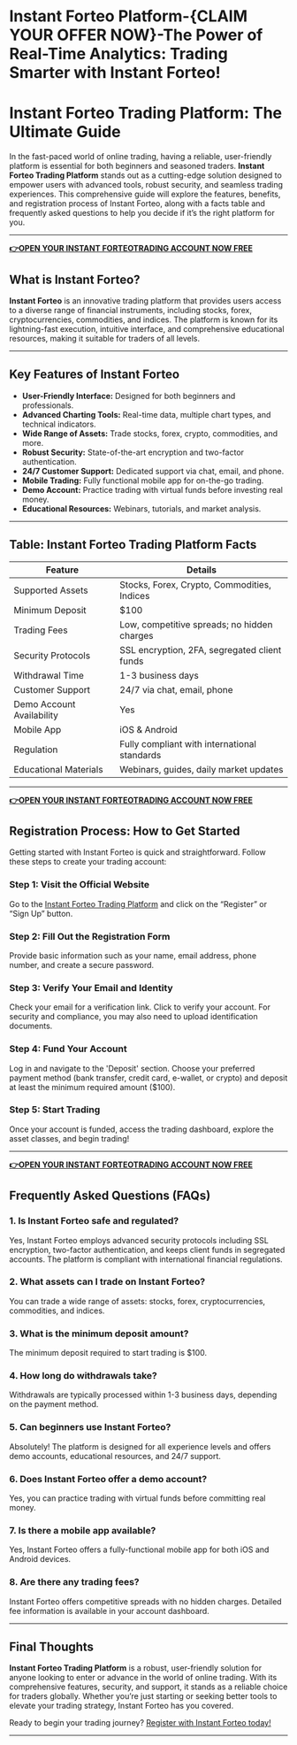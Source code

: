# Instant Forteo Platform-{CLAIM YOUR OFFER NOW}-The Power of Real-Time Analytics: Trading Smarter with Instant Forteo!

# Instant Forteo Trading Platform: The Ultimate Guide

In the fast-paced world of online trading, having a reliable, user-friendly platform is essential for both beginners and seasoned traders. **Instant Forteo Trading Platform** stands out as a cutting-edge solution designed to empower users with advanced tools, robust security, and seamless trading experiences. This comprehensive guide will explore the features, benefits, and registration process of Instant Forteo, along with a facts table and frequently asked questions to help you decide if it’s the right platform for you.

---

**[👉OPEN YOUR INSTANT FORTEOTRADING ACCOUNT NOW FREE](https://www.cryptoalertscam.com/instant-forteo-review/)**

## What is Instant Forteo?

**Instant Forteo** is an innovative trading platform that provides users access to a diverse range of financial instruments, including stocks, forex, cryptocurrencies, commodities, and indices. The platform is known for its lightning-fast execution, intuitive interface, and comprehensive educational resources, making it suitable for traders of all levels.

---

## Key Features of Instant Forteo

- **User-Friendly Interface:** Designed for both beginners and professionals.
- **Advanced Charting Tools:** Real-time data, multiple chart types, and technical indicators.
- **Wide Range of Assets:** Trade stocks, forex, crypto, commodities, and more.
- **Robust Security:** State-of-the-art encryption and two-factor authentication.
- **24/7 Customer Support:** Dedicated support via chat, email, and phone.
- **Mobile Trading:** Fully functional mobile app for on-the-go trading.
- **Demo Account:** Practice trading with virtual funds before investing real money.
- **Educational Resources:** Webinars, tutorials, and market analysis.

---

## Table: Instant Forteo Trading Platform Facts

| Feature                  | Details                                                  |
|--------------------------|----------------------------------------------------------|
| Supported Assets         | Stocks, Forex, Crypto, Commodities, Indices              |
| Minimum Deposit          | $100                                                     |
| Trading Fees             | Low, competitive spreads; no hidden charges              |
| Security Protocols       | SSL encryption, 2FA, segregated client funds             |
| Withdrawal Time          | 1-3 business days                                        |
| Customer Support         | 24/7 via chat, email, phone                              |
| Demo Account Availability| Yes                                                      |
| Mobile App               | iOS & Android                                            |
| Regulation               | Fully compliant with international standards             |
| Educational Materials    | Webinars, guides, daily market updates                   |

---

**[👉OPEN YOUR INSTANT FORTEOTRADING ACCOUNT NOW FREE](https://www.cryptoalertscam.com/instant-forteo-review/)**

## Registration Process: How to Get Started

Getting started with Instant Forteo is quick and straightforward. Follow these steps to create your trading account:

### **Step 1: Visit the Official Website**
Go to the [Instant Forteo Trading Platform]([#](https://www.cryptoalertscam.com/instant-forteo-review/)) and click on the “Register” or “Sign Up” button.

### **Step 2: Fill Out the Registration Form**
Provide basic information such as your name, email address, phone number, and create a secure password.

### **Step 3: Verify Your Email and Identity**
Check your email for a verification link. Click to verify your account. For security and compliance, you may also need to upload identification documents.

### **Step 4: Fund Your Account**
Log in and navigate to the 'Deposit' section. Choose your preferred payment method (bank transfer, credit card, e-wallet, or crypto) and deposit at least the minimum required amount ($100).

### **Step 5: Start Trading**
Once your account is funded, access the trading dashboard, explore the asset classes, and begin trading!

---

**[👉OPEN YOUR INSTANT FORTEOTRADING ACCOUNT NOW FREE](https://www.cryptoalertscam.com/instant-forteo-review/)**

## Frequently Asked Questions (FAQs)

### **1. Is Instant Forteo safe and regulated?**
Yes, Instant Forteo employs advanced security protocols including SSL encryption, two-factor authentication, and keeps client funds in segregated accounts. The platform is compliant with international financial regulations.

### **2. What assets can I trade on Instant Forteo?**
You can trade a wide range of assets: stocks, forex, cryptocurrencies, commodities, and indices.

### **3. What is the minimum deposit amount?**
The minimum deposit required to start trading is $100.

### **4. How long do withdrawals take?**
Withdrawals are typically processed within 1-3 business days, depending on the payment method.

### **5. Can beginners use Instant Forteo?**
Absolutely! The platform is designed for all experience levels and offers demo accounts, educational resources, and 24/7 support.

### **6. Does Instant Forteo offer a demo account?**
Yes, you can practice trading with virtual funds before committing real money.

### **7. Is there a mobile app available?**
Yes, Instant Forteo offers a fully-functional mobile app for both iOS and Android devices.

### **8. Are there any trading fees?**
Instant Forteo offers competitive spreads with no hidden charges. Detailed fee information is available in your account dashboard.

---

## Final Thoughts

**Instant Forteo Trading Platform** is a robust, user-friendly solution for anyone looking to enter or advance in the world of online trading. With its comprehensive features, security, and support, it stands as a reliable choice for traders globally. Whether you’re just starting or seeking better tools to elevate your trading strategy, Instant Forteo has you covered.

Ready to begin your trading journey? [Register with Instant Forteo today!]([#](https://www.cryptoalertscam.com/instant-forteo-review/))

---
